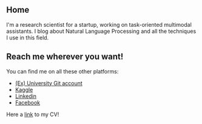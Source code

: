 ## Home
I'm a research scientist for a startup, working on task-oriented multimodal assistants. 
I blog about Natural Language Processing and all the techniques I use in this field.

## Reach me wherever you want!
You can find me on all these other platforms:
* [(Ex) University Git account](https://github.com/marcomanciniunitn)
* [Kaggle](https://www.kaggle.com/doomdiskday)
* [Linkedin](https://www.linkedin.com/in/marco-mancini-6b2969108/)
* [Facebook](https://www.facebook.com/Mancio94)

Here a [link](https://it.scribd.com/document/444135300/cv-nlp-mm) to my CV!

